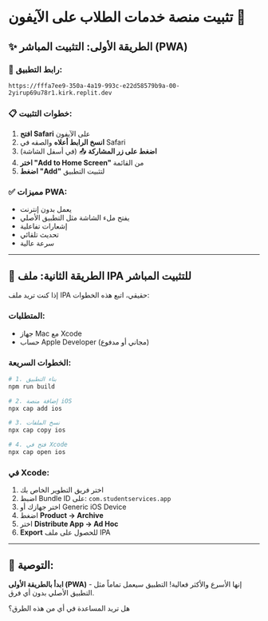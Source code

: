 # تثبيت منصة خدمات الطلاب على الآيفون 📱

## ✨ الطريقة الأولى: التثبيت المباشر (PWA)

### 🔗 رابط التطبيق:
```
https://fffa7ee9-350a-4a19-993c-e22d58579b9a-00-2yirup69u78r1.kirk.replit.dev
```

### 📋 خطوات التثبيت:
1. **افتح Safari** على الآيفون
2. **انسخ الرابط أعلاه** والصقه في Safari
3. **اضغط على زر المشاركة** 📤 (في أسفل الشاشة)
4. **اختر "Add to Home Screen"** من القائمة
5. **اضغط "Add"** لتثبيت التطبيق

### ✅ مميزات PWA:
- يعمل بدون إنترنت
- يفتح ملء الشاشة مثل التطبيق الأصلي
- إشعارات تفاعلية
- تحديث تلقائي
- سرعة عالية

---

## 📱 الطريقة الثانية: ملف IPA للتثبيت المباشر

إذا كنت تريد ملف IPA حقيقي، اتبع هذه الخطوات:

### المتطلبات:
- جهاز Mac مع Xcode
- حساب Apple Developer (مجاني أو مدفوع)

### الخطوات السريعة:
```bash
# 1. بناء التطبيق
npm run build

# 2. إضافة منصة iOS
npx cap add ios

# 3. نسخ الملفات
npx cap copy ios

# 4. فتح في Xcode
npx cap open ios
```

### في Xcode:
1. اختر فريق التطوير الخاص بك
2. اضبط Bundle ID على: `com.studentservices.app`
3. اختر جهازك أو Generic iOS Device
4. اضغط **Product → Archive**
5. اختر **Distribute App → Ad Hoc**
6. **Export** للحصول على ملف IPA

---

## 🚀 التوصية:

**ابدأ بالطريقة الأولى (PWA)** - إنها الأسرع والأكثر فعالية!
التطبيق سيعمل تماماً مثل التطبيق الأصلي بدون أي فرق.

هل تريد المساعدة في أي من هذه الطرق؟